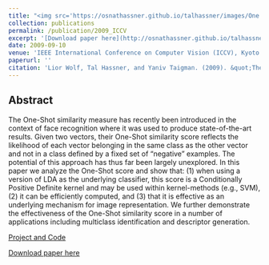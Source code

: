 ```yaml
---
title: "<img src='https://osnathassner.github.io/talhassner/images/One Shot Similarity Kernel - Icon.jpg' width='80'> The One-Shot Similarity Kernel"
collection: publications
permalink: /publication/2009_ICCV
excerpt: '[Download paper here](http://osnathassner.github.io/talhassner/files/WolfHassnerTaigman_ICCV09.pdf)'
date: 2009-09-10
venue: 'IEEE International Conference on Computer Vision (ICCV), Kyoto'
paperurl: ''
citation: 'Lior Wolf, Tal Hassner, and Yaniv Taigman. (2009). &quot;The One-Shot Similarity Kernel.&quot; <i>IEEE International Conference on Computer Vision (ICCV), Kyoto</i>.'
---
```


Abstract
------
The One-Shot similarity measure has recently been introduced in the context of face recognition where it was used to produce state-of-the-art results. Given two vectors, their One-Shot similarity score reflects the likelihood of each vector belonging in the same class as the other vector and not in a class defined by a fixed set of “negative” examples. The potential of this approach has thus far been largely unexplored. In this paper we analyze the One-Shot score and show that: (1) when using a version of LDA as the underlying classifier, this score is a Conditionally Positive Definite kernel and may be used within kernel-methods (e.g., SVM), (2) it can be efficiently computed, and (3) that it is effective as an underlying mechanism for image representation. We further demonstrate the effectiveness of the One-Shot similarity score in a number of applications including multiclass identification and descriptor generation.


[Project and Code](https://www.openu.ac.il/home/hassner/projects/Ossk/)

[Download paper here](http://osnathassner.github.io/talhassner/files/WolfHassnerTaigman_ICCV09.pdf)
